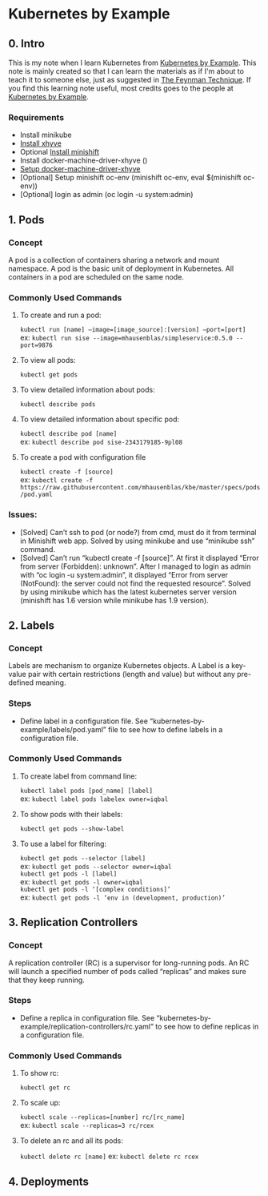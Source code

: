 # Kubernetes by Example

## 0. Intro

This is my note when I learn Kubernetes from [Kubernetes by Example](http://kubernetesbyexample.com/). This note is mainly created so that I can learn the materials as if I'm about to teach it to someone else, just as suggested in [The Feynman Technique](https://collegeinfogeek.com/feynman-technique/). If you find this learning note useful, most credits goes to the people at [Kubernetes by Example](http://kubernetesbyexample.com/).

### Requirements

- Install minikube
- [Install xhyve](https://github.com/mist64/xhyve)
- Optional [Install minishift](https://docs.openshift.org/latest/minishift/getting-started/installing.html)
- Install docker-machine-driver-xhyve ()
- [Setup docker-machine-driver-xhyve](https://docs.openshift.org/latest/minishift/getting-started/setting-up-driver-plugin.html#xhyve-driver-install)
- [Optional] Setup minishift oc-env (minishift oc-env, eval $(minishift oc-env))
- [Optional] login as admin (oc login -u system:admin)

## 1. Pods

### Concept

A pod is a collection of containers sharing a network and mount namespace. A pod is the basic unit of deployment in Kubernetes. All containers in a pod are scheduled on the same node.

### Commonly Used Commands

1. To create and run a pod:

   `kubectl run [name] —image=[image_source]:[version] —port=[port]`  
   ex: `kubectl run sise --image=mhausenblas/simpleservice:0.5.0 --port=9876`  

2. To view all pods:
   
   `kubectl get pods`  

3. To view detailed information about pods:
   
   `kubectl describe pods`  

4. To view detailed information about specific pod:
   
   `kubectl describe pod [name]`   
   ex: `kubectl describe pod sise-2343179185-9pl08`  

5. To create a pod with configuration file

   `kubectl create -f [source]`  
   ex: `kubectl create -f https://raw.githubusercontent.com/mhausenblas/kbe/master/specs/pods/pod.yaml`  

### Issues:

* [Solved] Can’t ssh to pod (or node?) from cmd, must do it from terminal in Minishift web app. Solved by using minikube and use “minikube ssh” command.
* [Solved] Can’t run “kubectl create -f [source]”. At first it displayed “Error from server (Forbidden): unknown”. After I managed to login as admin with “oc login -u system:admin”, it displayed “Error from server (NotFound): the server could not find the requested resource”. Solved by using minikube which has the latest kubernetes server version (minishift has 1.6 version while minikube has 1.9 version).

## 2. Labels

### Concept

Labels are mechanism to organize Kubernetes objects. A Label is a key-value pair with certain restrictions (length and value) but without any pre-defined meaning.

### Steps

- Define label in a configuration file. See “kubernetes-by-example/labels/pod.yaml” file to see how to define labels in a configuration file.

### Commonly Used Commands

1. To create label from command line:

   `kubectl label pods [pod_name] [label]`  
   ex: `kubectl label pods labelex owner=iqbal`  

2. To show pods with their labels:

   `kubectl get pods --show-label`  

3. To use a label for filtering:

   `kubectl get pods --selector [label]`  
   ex: `kubectl get pods --selector owner=iqbal`  
   `kubectl get pods -l [label]`  
   ex: `kubectl get pods -l owner=iqbal`  
   `kubectl get pods -l ‘[complex conditions]’`  
   ex: `kubectl get pods -l ‘env in (development, production)’`  

## 3. Replication Controllers

### Concept

A replication controller (RC) is a supervisor for long-running pods. An RC will launch a specified number of pods called “replicas” and makes sure that they keep running.

### Steps

- Define a replica in configuration file. See “kubernetes-by-example/replication-controllers/rc.yaml” to see how to define replicas in a configuration file.

### Commonly Used Commands

1. To show rc:

   `kubectl get rc`  

2. To scale up:
   
   `kubectl scale --replicas=[number] rc/[rc_name]`  
   ex: `kubectl scale --replicas=3 rc/rcex`  

3. To delete an rc and all its pods:

   `kubectl delete rc [name]` 
   ex: `kubectl delete rc rcex`  

## 4. Deployments
